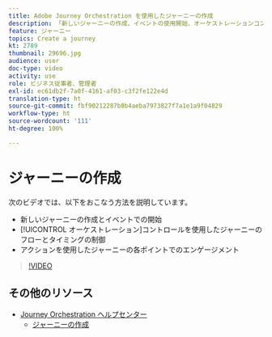 ```yaml
---
title: Adobe Journey Orchestration を使用したジャーニーの作成
description: 「新しいジャーニーの作成、イベントの使用開始、オーケストレーションコントロールを使用したジャーニーのフローとタイミングの制御、アクションを使用したジャーニーの各ポイントへの関与について説明します」
feature: ジャーニー
topics: Create a journey
kt: 2789
thumbnail: 29696.jpg
audience: user
doc-type: video
activity: use
role: ビジネス従事者、管理者
exl-id: ec61db2f-7a0f-4161-af03-c3f2fe122e4d
translation-type: ht
source-git-commit: fbf90212287b8b4aeba7973827f7a1e1a9f04829
workflow-type: ht
source-wordcount: '111'
ht-degree: 100%

---
```


# ジャーニーの作成

次のビデオでは、以下をおこなう方法を説明しています。

* 新しいジャーニーの作成とイベントでの開始
* [!UICONTROL オーケストレーション]コントロールを使用したジャーニーのフローとタイミングの制御
* アクションを使用したジャーニーの各ポイントでのエンゲージメント

>[!VIDEO](https://video.tv.adobe.com/v/29696?quality=12)

## その他のリソース

* [Journey Orchestration ヘルプセンター](https://docs.adobe.com/content/help/ja-JP/journeys/using/journey-orchestration-home.html)
   * [ジャーニーの作成](https://docs.adobe.com/content/help/ja-JP/journeys/using/building-journeys/about-journey-building/journey.html)
